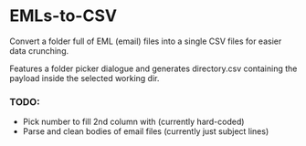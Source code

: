 # EMLs-to-CSV
Convert a folder full of EML (email) files into a single CSV files for easier data crunching.

Features a folder picker dialogue and generates directory.csv containing the payload inside the selected working dir.

### TODO:
- Pick number to fill 2nd column with (currently hard-coded)
- Parse and clean bodies of email files (currently just subject lines)
